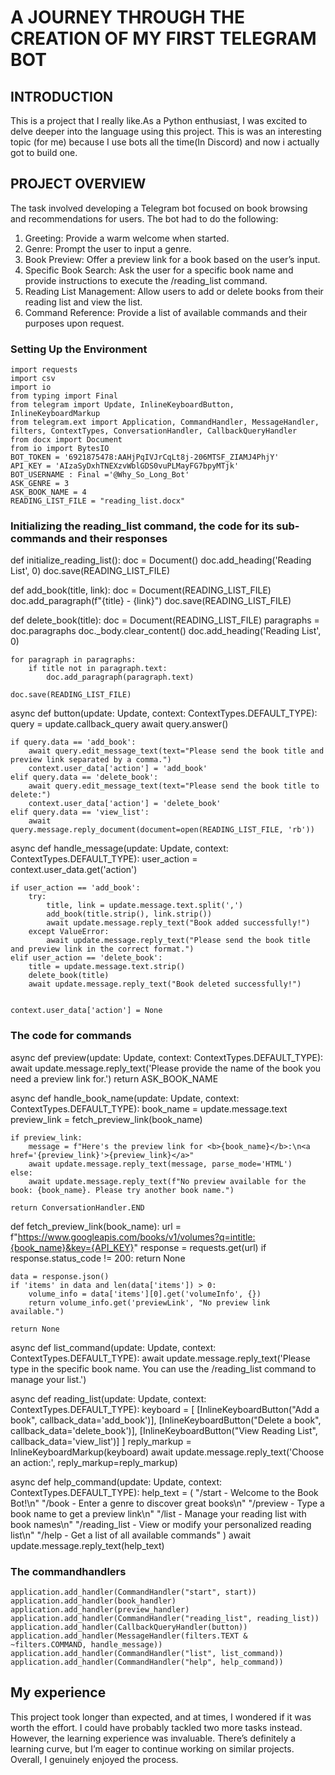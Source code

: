 # A JOURNEY THROUGH THE CREATION OF MY FIRST TELEGRAM BOT 
## INTRODUCTION
 This is a project that I really like.As a Python enthusiast, I was excited to delve 
 deeper into the language using this project.
 This is was an interesting topic (for me) because I use bots all the time(In Discord) 
 and now i actually got to build one.
## PROJECT OVERVIEW
The task involved developing a Telegram bot focused on book browsing and 
recommendations for users. The bot had to do the following:

  1. Greeting: Provide a warm welcome when started.
  2. Genre: Prompt the user to input a genre.
  3. Book Preview: Offer a preview link for a book based on the user’s input.
  4. Specific Book Search: Ask the user for a specific book name and provide instructions to execute the /reading_list command.
  5. Reading List Management: Allow users to add or delete books from their reading list and view the list.
  6. Command Reference: Provide a list of available commands and their purposes upon request.

### Setting Up the Environment   
```
import requests
import csv
import io
from typing import Final
from telegram import Update, InlineKeyboardButton, InlineKeyboardMarkup
from telegram.ext import Application, CommandHandler, MessageHandler, filters, ContextTypes, ConversationHandler, CallbackQueryHandler
from docx import Document
from io import BytesIO
BOT_TOKEN = '6921875478:AAHjPqIVJrCqLt8j-206MTSF_ZIAMJ4PhjY'
API_KEY = 'AIzaSyDxhTNEXzvWblGDS0vuPLMayFG7bpyMTjk'
BOT_USERNAME : Final ='@Why_So_Long_Bot'
ASK_GENRE = 3
ASK_BOOK_NAME = 4
READING_LIST_FILE = "reading_list.docx"
```
### Initializing the reading_list command, the code for its sub-commands and their responses


def initialize_reading_list():
    doc = Document()
    doc.add_heading('Reading List', 0)
    doc.save(READING_LIST_FILE)

def add_book(title, link):
    doc = Document(READING_LIST_FILE)
    doc.add_paragraph(f"{title} - {link}")
    doc.save(READING_LIST_FILE)

def delete_book(title):
    doc = Document(READING_LIST_FILE)
    paragraphs = doc.paragraphs
    doc._body.clear_content()
    doc.add_heading('Reading List', 0)

    for paragraph in paragraphs:
        if title not in paragraph.text:
            doc.add_paragraph(paragraph.text)
    
    doc.save(READING_LIST_FILE)


async def button(update: Update, context: ContextTypes.DEFAULT_TYPE):
    query = update.callback_query
    await query.answer()

    if query.data == 'add_book':
        await query.edit_message_text(text="Please send the book title and preview link separated by a comma.")
        context.user_data['action'] = 'add_book'
    elif query.data == 'delete_book':
        await query.edit_message_text(text="Please send the book title to delete:")
        context.user_data['action'] = 'delete_book'
    elif query.data == 'view_list':
        await query.message.reply_document(document=open(READING_LIST_FILE, 'rb'))
      
async def handle_message(update: Update, context: ContextTypes.DEFAULT_TYPE):
    user_action = context.user_data.get('action')

    if user_action == 'add_book':
        try:
            title, link = update.message.text.split(',')
            add_book(title.strip(), link.strip())
            await update.message.reply_text("Book added successfully!")
        except ValueError:
            await update.message.reply_text("Please send the book title and preview link in the correct format.")
    elif user_action == 'delete_book':
        title = update.message.text.strip()
        delete_book(title)
        await update.message.reply_text("Book deleted successfully!")

    
    context.user_data['action'] = None

### The code for commands 


async def preview(update: Update, context: ContextTypes.DEFAULT_TYPE):
    await update.message.reply_text('Please provide the name of the book you need a preview link for.')
    return ASK_BOOK_NAME

async def handle_book_name(update: Update, context: ContextTypes.DEFAULT_TYPE):
    book_name = update.message.text
    preview_link = fetch_preview_link(book_name)
    
    if preview_link:
        message = f"Here's the preview link for <b>{book_name}</b>:\n<a href='{preview_link}'>{preview_link}</a>"
        await update.message.reply_text(message, parse_mode='HTML')
    else:
        await update.message.reply_text(f"No preview available for the book: {book_name}. Please try another book name.")
    
    return ConversationHandler.END

def fetch_preview_link(book_name):
    url = f"https://www.googleapis.com/books/v1/volumes?q=intitle:{book_name}&key={API_KEY}"
    response = requests.get(url)
    if response.status_code != 200:
        return None
    
    data = response.json()
    if 'items' in data and len(data['items']) > 0:
        volume_info = data['items'][0].get('volumeInfo', {})
        return volume_info.get('previewLink', "No preview link available.")
    
    return None

async def list_command(update: Update, context: ContextTypes.DEFAULT_TYPE):
    await update.message.reply_text('Please type in the specific book name. You can use the /reading_list command to manage your list.')

async def reading_list(update: Update, context: ContextTypes.DEFAULT_TYPE):
    keyboard = [
        [InlineKeyboardButton("Add a book", callback_data='add_book')],
        [InlineKeyboardButton("Delete a book", callback_data='delete_book')],
        [InlineKeyboardButton("View Reading List", callback_data='view_list')]
    ]
    reply_markup = InlineKeyboardMarkup(keyboard)
    await update.message.reply_text('Choose an action:', reply_markup=reply_markup)

async def help_command(update: Update, context: ContextTypes.DEFAULT_TYPE):
    help_text = (
        "/start -  Welcome to the Book Bot!\n"
        "/book -  Enter a genre to discover great books\n"
        "/preview -  Type a book name to get a preview link\n"
        "/list -  Manage your reading list with book names\n"
        "/reading_list -  View or modify your personalized reading list\n"
        "/help -  Get a list of all available commands"
    )
    await update.message.reply_text(help_text)


### The commandhandlers

    application.add_handler(CommandHandler("start", start))
    application.add_handler(book_handler)
    application.add_handler(preview_handler)
    application.add_handler(CommandHandler("reading_list", reading_list))
    application.add_handler(CallbackQueryHandler(button))
    application.add_handler(MessageHandler(filters.TEXT & ~filters.COMMAND, handle_message))
    application.add_handler(CommandHandler("list", list_command))
    application.add_handler(CommandHandler("help", help_command))


## My  experience
This project took longer than expected, and at times, I wondered if it was worth the effort.
I could have probably tackled two more tasks instead. However, the learning experience 
was invaluable. There’s definitely a learning curve, but I’m eager to continue working on similar projects.
Overall, I genuinely enjoyed the process.

